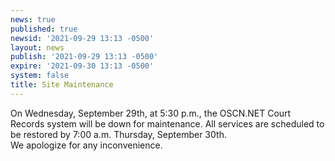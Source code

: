 ```yaml
---
news: true
published: true
newsid: '2021-09-29 13:13 -0500'
layout: news
publish: '2021-09-29 13:13 -0500'
expire: '2021-09-30 13:13 -0500'
system: false
title: Site Maintenance
---
```

On Wednesday, September 29th, at 5:30 p.m., the OSCN.NET Court Records system will be down for maintenance. All services are scheduled to be restored by 7:00 a.m. Thursday, September 30th.  
We apologize for any inconvenience.

